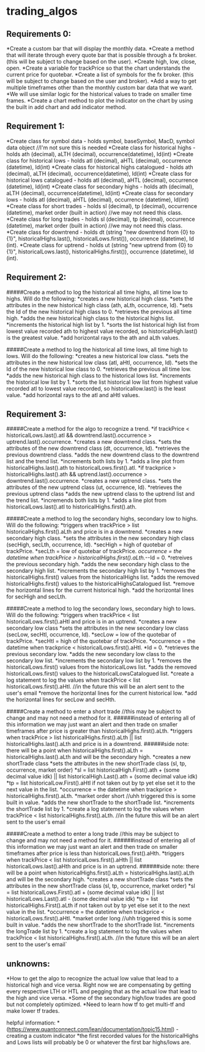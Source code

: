 # trading_algos

## Requirements 0:
  *Create a custom bar that will display the monthly data.
  *Create a method that will iterate through every quote bar that is possible through a fx broker. (this will be subject to change based on the user).
  *Create high, low, close, open.
  *Create a variable for trackPrice so that the chart understands the current price for quotebar.
  *Create a list of symbols for the fx broker. (this will be subject to change based on the user and broker).
  *Add a way to get multiple timeframes other than the monthly custom bar data that we want.
    *We will use similar logic for the historical values to trade on smaller time frames.
  *Create a chart method to plot the indicator on the chart by using the built in add chart and add indicator method.


## Requirement 1:
  *Create class for symbol data - holds symbol, baseSymbol, MacD, symbol data object //I'm not sure this is needed
  *Create class for historical highs - holds ath (decimal), aLTH (decimal), occurrence(datetime), Id(int)
  *Create class for historical lows - holds atl (decimal), aHTL (decimal), occurrence (datetime), Id(int)
  *Create class for historical highs catalogued - holds ath (decimal), aLTH (decimal), occurrence(datetime), Id(int)
  *Create class for historical lows catalogued - holds atl (decimal), aHTL (decimal), occurrence (datetime), Id(int)
  *Create class for secondary highs - holds ath (decimal), aLTH (decimal), occurrence(datetime), Id(int)
  *Create class for secondary lows - holds atl (decimal), aHTL (decimal), occurrence (datetime), Id(int)
  *Create class for short trades - holds sl (decimal), tp (decimal), occurrence (datetime), market order (built in action) //we may not need this class.
  *Create class for long trades - holds sl (decimal), tp (decimal), occurrence (datetime), market order (built in action) //we may not need this class.
  *Create class for downtrend  - holds dt (string "new downtrend from {0} to {1}", historicalHighs.last(), historicalLows.first()), occurrence (datetime), Id (int).
  *Create class for uptrend  - holds ut (string "new uptrend from {0} to {1}", historicalLows.last(), historicalHighs.first()), occurrence (datetime), Id (int).


## Requirement 2:
  #####Create a method to log the historical all time highs, all time low to highs. Will do the following:
    *creates a new historical high class.
    *sets the attributes in the new historical high class (ath, aLth, occurrence, Id).
    *sets the Id of the new historical high class to 0.
    *retrieves the previous all time high.
    *adds the new historical high class to the historical highs list.
    *increments the historical high list by 1.
    *sorts the list historical high list from lowest value recorded ath to highest value recorded, so historicalHigh.last() is the greatest value.
    *add horizontal rays to the ath and aLth values.

  #####Create a method to log the historical all time lows, all time high to lows. Will do the following:
    *creates a new historical low class.
    *sets the attributes in the new historical low class (atl, aHtl, occurrence, Id).
    *sets the Id of the new historical low class to 0.
    *retrieves the previous all time low.
    *adds the new historical high class to the historical lows list.
    *increments the historical low list by 1.
    *sorts the list historical low list from highest value recorded atl to lowest value recorded, so historicallow.last() is the least value.
    *add horizontal rays to the atl and aHtl values.


## Requirement 3:
  #####Create a method for the algo to recognize a trend.
    *if trackPrice < historicalLows.last().atl && downtrend.last().occurrence > uptrend.last().occurrence.
        *creates a new downtrend class.
        *sets the attributes of the new downtrend class (dt, occurrence, Id).
        *retrieves the previous downtrend class.
        *adds the new downtrend class to the downtrend list and the trend list.
        *increments both lists by 1.
        *adds a line plot from historicalHighs.last().ath to historicalLows.first().atl.
    *if trackprice > historicalHighs.last().ath && uptrend.last().occurrence > downtrend.last().occurrence.
        *creates a new uptrend class.
        *sets the attributes of the new uptrend class (ut, occurrence, Id).
        *retrieves the previous uptrend class
        *adds the new uptrend class to the uptrend list and the trend list.
        *incremends both lists by 1.
        *adds a line plot from historicalLows.last().atl to historicalHighs.first().ath.


  #####Create a method to log the secondary highs, secondary low to highs. Will do the following:
    *triggers when trackPrice > list historicalHighs.first().aLth and price is in a downtrend.
    *creates a new secondary high class.
    *sets the attributes in the new secondary high class (secHigh, secLth, occurrence, Id).
      *secHigh = high of quotebar of trackPrice.
      *secLth = low of quotebar of trackPrice.
        *occurrence = the datetime when trackPrice > historicalHighs.first().aLth.*--Id = 0.
    *retreives the previous secondary high.
    *adds the new secondary high class to the secondary high list.
    *increments the secondary high list by 1.
    *removes the historicalHighs.first() values from the historicalHighs list.
    *adds the removed historicalHighs.first() values to the historicalHighsCatalogued list.
    *remove the horizontal lines for the current historical high.
    *add the horizontal lines for secHigh and secLth.


  #####Create a method to log the secondary lows, secondary high to lows. Will do the following:
    *triggers when trackPrice < list historicalLows.first().aHtl and price is in an uptrend.
    *creates a new secondary low class
    *sets the attributes in the new secondary low class (secLow, secHtl, occurrence, Id).
      *secLow = low of the quotebar of trackPrice.
      *secHtl = high of the quotebar of trackPrice.
      *occurrence = the datetime when trackprice < historicalLows.first().aHtl.
      *Id = 0.
    *retrieves the previous secondary low.
    *adds the new secondary low class to the secondary low list.
    *increments the secondary low list by 1.
    *removes the historicalLows.first() values from the historicalLows list.
    *adds the removed historicalLows.first() values to the historicalLowsCatalogued list.
    *create a log statement to log the values when trackPrice < list historicalLows.first().aHtl. //in the future this will be an alert sent to the user's email
    *remove the horizontal lines for the current historical low.
    *add the horizontal lines for secLow and secHth.


  #####Create a method to enter a short trade //this may be subject to change and may not need a method for it.
  ######instead of entering all of this information we may just want an alert and then trade on smaller timeframes after price is greater than historicalHighs.first().aLth.
      *triggers when trackPrice > list historicalHighs.first().aLth || list historicalHighs.last().aLth and price is in a downtrend.
  ######side note: there will be a point when historicalHighs.first().aLth = historicalHighs.last().aLth and will be the secondary high.
      *creates a new shortTrade class
      *sets the attributes in the new shortTrade class (sl, tp, occurrence, market order)
        *sl = list historicalHigh.First().ath + (some decimal value idk) || list historicalHigh.Last().ath + (some decimal value idk)
        *tp = list historicalLow.First().aHtl if not taken out by tp yet else set it to the next value in the list.
        *occurrence = the datetime when trackprice > historicalHighs.first().aLth.
        *market order short //uhh triggered this is some built in value.
      *adds the new shortTrade to the shortTrade list.
      *increments the shortTrade list by 1.
      *create a log statement to log the values when trackPrice < list historicalHighs.first().aLth. //in the future this will be an alert sent to the user's email


#####Create a method to enter a long trade //this may be subject to change and may not need a method for it.
  ######instead of entering all of this information we may just want an alert and then trade on smaller timeframes after price is less than historicalLows.first().aHth.
      *triggers when trackPrice < list historicalLows.first().aHth || list historicalLows.last().aHth and price is in an uptrend.
  ######side note: there will be a point when historicalHighs.first().aLth = historicalHighs.last().aLth and will be the secondary high.
      *creates a new shortTrade class
      *sets the attributes in the new shortTrade class (sl, tp, occurrence, market order)
          *sl = list historicalLows.First().atl + (some decimal value idk) || list historicalLows.Last().atl - (some decimal value idk)
          *tp = list historicalHighs.First().aLth if not taken out by tp yet else set it to the next value in the list.
          *occurrence = the datetime when trackprice < historicalLows.first().aHtl.
          *market order long //uhh triggered this is some built in value.
      *adds the new shortTrade to the shortTrade list.
      *increments the longTrade list by 1.
      *create a log statement to log the values when trackPrice < list historicalHighs.first().aLth. //in the future this will be an alert sent to the user's email`


## unknowns:
  *How to get the algo to recognize the actual low value that lead to a historical high and vice versa. Right now we are compensating by getting every respective LTH or HTL and pegging that as the actual low that lead to the high and vice versa.
  *Some of the secondary high/low trades are good but not completely optimized.
  *Need to learn how tf to get multi-tf and make lower tf trades.

helpful information:
  *(https://www.quantconnect.com/lean/documentation/topic15.html) - creating a custom indicator
  *the first recorded values for the historicalHighs and Lows lists will probably be 0 or whatever the first bar highs/lows are.
